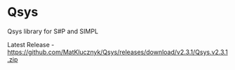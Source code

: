 # Qsys
Qsys library for S#P and SIMPL

Latest Release - https://github.com/MatKlucznyk/Qsys/releases/download/v2.3.1/Qsys.v2.3.1.zip
